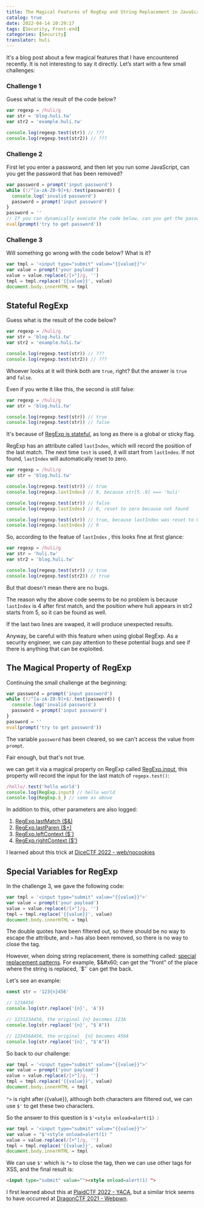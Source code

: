 ```yaml
---
title: The Magical Features of RegExp and String Replacement in JavaScript
catalog: true
date: 2022-04-14 20:29:17
tags: [Security, Front-end]
categories: [Security]
translator: huli
---
```


<img src="/img/javascript-magic-of-string-and-regexp/cover-en.png" style="display:none;">

It's a blog post about a few magical features that I have encountered recently. It is not interesting to say it directly. Let’s start with a few small challenges:

<!-- more -->

### Challenge 1

Guess what is the result of the code below?

``` js
var regexp = /huli/g
var str = 'blog.huli.tw'
var str2 = 'example.huli.tw'

console.log(regexp.test(str)) // ???
console.log(regexp.test(str2)) // ???
```

### Challenge 2

First let you enter a password, and then let you run some JavaScript, can you get the password that has been removed?

``` js
var password = prompt('input password')
while (!/^[a-zA-Z0-9]+$/.test(password)) {
  console.log('invalid password')
  password = prompt('input password')
}
password = ''
// If you can dynamically execute the code below, can you get the password?
eval(prompt('try to get password'))
```

### Challenge 3

Will something go wrong with the code below? What is it?

``` js
var tmpl = '<input type="submit" value="{{value}}">'
var value = prompt('your payload')
value = value.replace(/[>"]/g, '')
tmpl = tmpl.replace('{{value}}', value)
document.body.innerHTML = tmpl
```

## Stateful RegExp

Guess what is the result of the code below?

``` js
var regexp = /huli/g
var str = 'blog.huli.tw'
var str2 = 'example.huli.tw'

console.log(regexp.test(str)) // ???
console.log(regexp.test(str2)) // ???
```

Whoever looks at it will think both are `true`, right? But the answer is `true` and `false`.

Even if you write it like this, the second is still false:

``` js
var regexp = /huli/g
var str = 'blog.huli.tw'

console.log(regexp.test(str)) // true
console.log(regexp.test(str)) // false
```

It's because of [RegExp is stateful](https://developer.mozilla.org/en-US/docs/Web/JavaScript/Reference/Global_Objects/RegExp/test), as long as there is a global or sticky flag.

RegExp has an attribute called `lastIndex`, which will record the position of the last match. The next time `test` is used, it will start from `lastIndex`. If not found, `lastIndex` will automatically reset to zero.

``` js
var regexp = /huli/g
var str = 'blog.huli.tw'

console.log(regexp.test(str)) // true
console.log(regexp.lastIndex) // 9, because str[5..8] === 'huli' 

console.log(regexp.test(str)) // false
console.log(regexp.lastIndex) // 0, reset to zero because not found

console.log(regexp.test(str)) // true, because lastIndex was reset to 0
console.log(regexp.lastIndex) // 9
```

So, according to the featue of `lastIndex` , this looks fine at first glance:

``` js
var regexp = /huli/g
var str = 'huli.tw' 
var str2 = 'blog.huli.tw'

console.log(regexp.test(str)) // true
console.log(regexp.test(str2)) // true
```

But that doesn't mean there are no bugs.

The reason why the above code seems to be no problem is because `lastIndex` is 4 after first match, and the position where huli appears in str2 starts from 5, so it can be found as well.

If the last two lines are swaped, it will produce unexpected results.

Anyway, be careful with this feature when using global RegExp. As a security engineer, we can pay attention to these potential bugs and see if there is anything that can be exploited.

## The Magical Property of RegExp

Continuing the small challenge at the beginning:

``` js
var password = prompt('input password')
while (!/^[a-zA-Z0-9]+$/.test(password)) {
  console.log('invalid password')
  password = prompt('input password')
}
password = ''
eval(prompt('try to get password'))
```

The variable `password` has been cleared, so we can't access the value from `prompt`.

Fair enough, but that's not true.

we can get it via a magical property on RegExp called [RegExp.input](https://developer.mozilla.org/en-US/docs/Web/JavaScript/Reference/Global_Objects/RegExp/input), this property will record the input for the last match of `regepx.test()`:

``` js
/hello/.test('hello world')
console.log(RegExp.input) // hello world
console.log(RegExp.$_) // same as above
```

In addition to this, other parameters are also logged:

1. [RegExp.lastMatch ($&)](https://developer.mozilla.org/en-US/docs/Web/JavaScript/Reference/Global_Objects/RegExp/lastMatch)
2. [RegExp.lastParen ($+)](https://developer.mozilla.org/en-US/docs/Web/JavaScript/Reference/Global_Objects/RegExp/lastParen)
3. [RegExp.leftContext ($&#x60;)](https://developer.mozilla.org/en-US/docs/Web/JavaScript/Reference/Global_Objects/RegExp/leftContext)
4. [RegExp.rightContext ($')](https://developer.mozilla.org/en-US/docs/Web/JavaScript/Reference/Global_Objects/RegExp/rightContext)

I learned about this trick at [DiceCTF 2022 - web/nocookies](https://blog.bawolff.net/2022/02/write-up-for-dicectf-2022-nocookies.html)

## Special Variables for RegExp

In the challenge 3, we gave the following code:

``` js
var tmpl = '<input type="submit" value="{{value}}">'
var value = prompt('your payload')
value = value.replace(/[>"]/g, '')
tmpl = tmpl.replace('{{value}}', value)
document.body.innerHTML = tmpl
```

The double quotes have been filtered out, so there should be no way to escape the attribute, and `>` has also been removed, so there is no way to close the tag.

However, when doing string replacement, there is something called: [special replacement patterns](https://developer.mozilla.org/en-US/docs/Web/JavaScript/Reference/Global_Objects/String/replace#specifying_a_string_as_a_parameter). For example, $&#x60; can get the "front" of the place where the string is replaced, `$'` can get the back.

Let's see an example:

``` js
const str = '123{n}456'

// 123A456
console.log(str.replace('{n}', 'A'))

// 123123A456, the original {n} becomes 123A
console.log(str.replace('{n}', "$`A"))

// 123456A456, the original  {n} becomes 456A
console.log(str.replace('{n}', "$'A"))
```

So back to our challenge:

``` js
var tmpl = '<input type="submit" value="{{value}}">'
var value = prompt('your payload')
value = value.replace(/[>"]/g, '')
tmpl = tmpl.replace('{{value}}', value)
document.body.innerHTML = tmpl
```

`">` is right after｛{value}}, although both characters are filtered out, we can use `$'` to get these two characters.

So the answer to this question is `$'<style onload=alert(1) `:

``` js
var tmpl = '<input type="submit" value="{{value}}">'
var value = "$'<style onload=alert(1) "
value = value.replace(/[>"]/g, '')
tmpl = tmpl.replace('{{value}}', value)
document.body.innerHTML = tmpl
```

We can use `$'` which is `">` to close the tag, then we can use other tags for XSS, and the final result is:

``` html
<input type="submit" value=""><style onload=alert(1) ">
```

I first learned about this at [PlaidCTF 2022 - YACA](https://gitea.nitowa.xyz/nitowa/PlaidCTF-YACA), but a similar trick seems to have occurred at [DragonCTF 2021 - Webpwn](https://balsn.tw/ctf_writeup/20211127-dragonctf2021/#webpwn).

